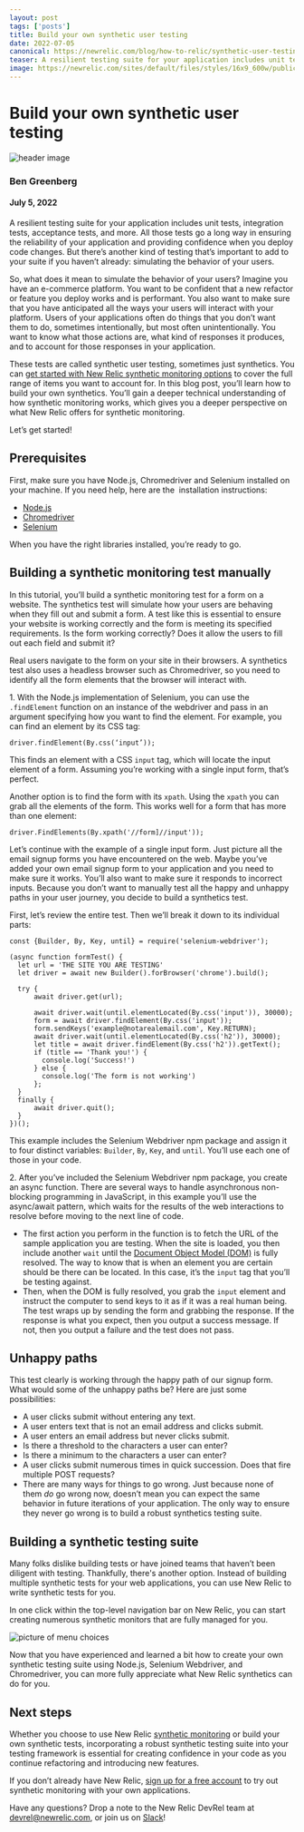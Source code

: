 ```yaml
---
layout: post 
tags: ['posts']
title: Build your own synthetic user testing
date: 2022-07-05
canonical: https://newrelic.com/blog/how-to-relic/synthetic-user-testing
teaser: A resilient testing suite for your application includes unit tests, integration tests, acceptance tests, and more. All those tests go a long way in ensuring the reliability of your application and providing confidence when you deploy code changes. But there’s another kind of testing that’s important to add to your suite if you haven’t already - simulating the behavior of your users. 
image: https://newrelic.com/sites/default/files/styles/16x9_600w/public/2022-05/Brand-blog_1440x736.jpg
---
```


# Build your own synthetic user testing

![header image](https://newrelic.com/sites/default/files/styles/16x9_600w/public/2022-05/Brand-blog_1440x736.jpg)

### Ben Greenberg
#### July 5, 2022

A resilient testing suite for your application includes unit tests, integration tests, acceptance tests, and more. All those tests go a long way in ensuring the reliability of your application and providing confidence when you deploy code changes. But there’s another kind of testing that’s important to add to your suite if you haven’t already: simulating the behavior of your users.

So, what does it mean to simulate the behavior of your users? Imagine you have an e-commerce platform. You want to be confident that a new refactor or feature you deploy works and is performant. You also want to make sure that you have anticipated all the ways your users will interact with your platform. Users of your applications often do things that you don’t want them to do, sometimes intentionally, but most often unintentionally. You want to know what those actions are, what kind of responses it produces, and to account for those responses in your application.

These tests are called synthetic user testing, sometimes just synthetics. You can [get started with New Relic synthetic monitoring options](https://docs.newrelic.com/docs/synthetics/synthetic-monitoring/getting-started/get-started-synthetic-monitoring/) to cover the full range of items you want to account for. In this blog post, you’ll learn how to build your own synthetics. You’ll gain a deeper technical understanding of how synthetic monitoring works, which gives you a deeper perspective on what New Relic offers for synthetic monitoring.

Let’s get started!

## Prerequisites

First, make sure you have Node.js, Chromedriver and Selenium installed on your machine. If you need help, here are the  installation instructions:

-   [Node.js](https://nodejs.org/en/download/package-manager/)
-   [Chromedriver](https://chromedriver.chromium.org/getting-started)
-   [Selenium](https://www.selenium.dev/documentation/webdriver/getting_started/install_library/)

When you have the right libraries installed, you’re ready to go.

## Building a synthetic monitoring test manually

In this tutorial, you’ll build a synthetic monitoring test for a form on a website. The synthetics test will simulate how your users are behaving when they fill out and submit a form. A test like this is essential to ensure your website is working correctly and the form is meeting its specified requirements. Is the form working correctly? Does it allow the users to fill out each field and submit it?

Real users navigate to the form on your site in their browsers. A synthetics test also uses a headless browser such as Chromedriver, so you need to identify all the form elements that the browser will interact with.

1\. With the Node.js implementation of Selenium, you can use the `.findElement` function on an instance of the webdriver and pass in an argument specifying how you want to find the element. For example, you can find an element by its CSS tag:

```
driver.findElement(By.css(‘input’));
```

This finds an element with a CSS `input` tag, which will locate the input element of a form. Assuming you’re working with a single input form, that’s perfect.

Another option is to find the form with its `xpath`. Using the `xpath` you can grab all the elements of the form. This works well for a form that has more than one element:

```
driver.FindElements(By.xpath('//form]//input'));
```

Let’s continue with the example of a single input form. Just picture all the email signup forms you have encountered on the web. Maybe you’ve  added your own email signup form to your application and you need to make sure it works. You’ll also want to make sure it responds to incorrect inputs. Because you don’t want to manually test all the happy and unhappy paths in your user journey, you decide to build a synthetics test.

First, let’s review the entire test. Then we’ll break it down to its individual parts:

```
const {Builder, By, Key, until} = require('selenium-webdriver');

(async function formTest() {
  let url = 'THE SITE YOU ARE TESTING'
  let driver = await new Builder().forBrowser('chrome').build();

  try {
      await driver.get(url);

      await driver.wait(until.elementLocated(By.css('input')), 30000);
      form = await driver.findElement(By.css('input'));
      form.sendKeys('example@notarealemail.com', Key.RETURN);
      await driver.wait(until.elementLocated(By.css('h2')), 30000);
      let title = await driver.findElement(By.css('h2')).getText();
      if (title == 'Thank you!') {
        console.log('Success!')
      } else {
        console.log('The form is not working')
      };
  }
  finally {
      await driver.quit();
  }
})();
```

This example includes the Selenium Webdriver npm package and assign it to four distinct variables: `Builder`, `By`, `Key`, and `until`. You’ll use each one of those in your code.

2\. After you’ve included the Selenium Webdriver npm package, you create an async function. There are several ways to handle asynchronous non-blocking programming in JavaScript, in this example you’ll use the async/await pattern, which waits for the results of the web interactions to resolve before moving to the next line of code.

-   The first action you perform in the function is to fetch the URL of the sample application you are testing. When the site is loaded, you then include another `wait` until the [Document Object Model (DOM)](https://developer.mozilla.org/en-US/docs/Web/API/Document_Object_Model/Introduction) is fully resolved. The way to know that is when an element you are certain should be there can be located. In this case, it’s the `input` tag that you’ll be testing against. 
-   Then, when the DOM is fully resolved, you grab the `input` element and instruct the computer to send keys to it as if it was a real human being. The test wraps up by sending the form and grabbing the response. If the response is what you expect, then you output a success message. If not, then you output a failure and the test does not pass.

## Unhappy paths

This test clearly is working through the happy path of our signup form. What would some of the unhappy paths be? Here are just some possibilities:

-   A user clicks submit without entering any text.
-   A user enters text that is not an email address and clicks submit.
-   A user enters an email address but never clicks submit.
-   Is there a threshold to the characters a user can enter?
-   Is there a minimum to the characters a user can enter?
-   A user clicks submit numerous times in quick succession. Does that fire multiple POST requests?
-   There are many ways for things to go wrong. Just because none of them _do_ go wrong now, doesn’t mean you can expect the same behavior in future iterations of your application. The only way to ensure they never go wrong is to build a robust synthetics testing suite.

## Building a synthetic testing suite

Many folks dislike building tests or have joined teams that haven’t been diligent with testing. Thankfully, there's another option. Instead of building multiple synthetic tests for your web applications, you can use New Relic to write synthetic tests for you.

In one click within the top-level navigation bar on New Relic, you can start creating numerous synthetic monitors that are fully managed for you.

![picture of menu choices](https://newrelic.com/sites/default/files/styles/1200w/public/2022-06/synthetics-create-monitor.webp?itok=RhainD-e)

Now that you have experienced and learned a bit how to create your own synthetic testing suite using Node.js, Selenium Webdriver, and Chromedriver, you can more fully appreciate what New Relic synthetics can do for you.

## Next steps

Whether you choose to use New Relic [synthetic monitoring](https://newrelic.com/platform/synthetics) or build your own synthetic tests, incorporating a robust synthetic testing suite into your testing framework is essential for creating confidence in your code as you continue refactoring and introducing new features.

If you don’t already have New Relic, [sign up for a free account](https://newrelic.com/signup) to try out synthetic monitoring with your own applications.

Have any questions? Drop a note to the New Relic DevRel team at [devrel@newrelic.com](mailto:devrel@newrelic.com), or join us on [Slack](https://newrelicusers-signup.herokuapp.com/)!
